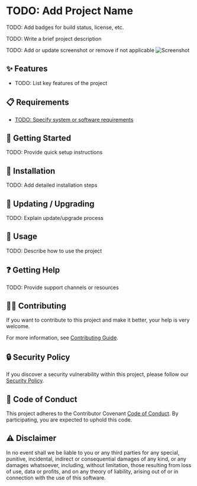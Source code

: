 # TODO: Add Project Name

TODO: Add badges for build status, license, etc.

TODO: Write a brief project description

TODO: Add or update screenshot or remove if not applicable
![Screenshot](assets/screenshot.png)

## ✨ Features

- TODO: List key features of the project

## 📋 Requirements

- [TODO: Specify system or software requirements](TODO)

## 🏁 Getting Started

TODO: Provide quick setup instructions

## 🔧 Installation

TODO: Add detailed installation steps

## 🔄 Updating / Upgrading

TODO: Explain update/upgrade process

## 📝 Usage

TODO: Describe how to use the project

## ❓ Getting Help

TODO: Provide support channels or resources

## 🤝🏽 Contributing

If you want to contribute to this project and make it better, your help is very
welcome.

For more information, see [Contributing Guide](https://github.com/erdaltsksn/.github/blob/main/CONTRIBUTING.md).

## 🔒 Security Policy

If you discover a security vulnerability within this project, please follow our
[Security Policy](https://github.com/erdaltsksn/.github/blob/main/SECURITY.md).

## 📜 Code of Conduct

This project adheres to the Contributor Covenant [Code of Conduct](https://github.com/erdaltsksn/.github/blob/main/CODE_OF_CONDUCT.md).
By participating, you are expected to uphold this code.

## ⚠️ Disclaimer

In no event shall we be liable to you or any third parties for any special,
punitive, incidental, indirect or consequential damages of any kind, or any
damages whatsoever, including, without limitation, those resulting from loss of
use, data or profits, and on any theory of liability, arising out of or in
connection with the use of this software.
